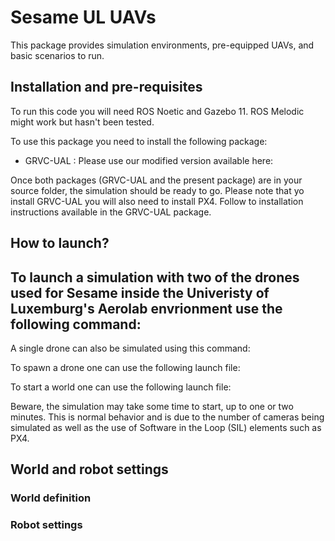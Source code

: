 # Sesame UL UAVs

This package provides simulation environments, pre-equipped UAVs, and basic scenarios to run.

## Installation and pre-requisites

To run this code you will need ROS Noetic and Gazebo 11.
ROS Melodic might work but hasn't been tested.

To use this package you need to install the following package:
 - GRVC-UAL : Please use our modified version available here: 

Once both packages (GRVC-UAL and the present package) are in your source folder, the simulation should be ready to go.
Please note that yo install GRVC-UAL you will also need to install PX4. 
Follow to installation instructions available in the GRVC-UAL package.

## How to launch?

To launch a simulation with two of the drones used for Sesame inside the Univeristy of Luxemburg's Aerolab envrionment use the following command:
 - 
A single drone can also be simulated using this command:

To spawn a drone one can use the following launch file:

To start a world one can use the following launch file:

Beware, the simulation may take some time to start, up to one or two minutes.
This is normal behavior and is due to the number of cameras being simulated as well as the use 
of Software in the Loop (SIL) elements such as PX4.

## World and robot settings

### World definition


### Robot settings
